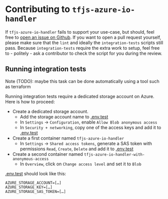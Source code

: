 # Contributing to `tfjs-azure-io-handler`

If `tfjs-azure-io-handler` fails to support your use-case, but should, feel free to [open an issue on Github](https://github.com/benoitkoenig/tfjs-azure-io-handler/issues).
If you want to open a pull request yourself, please make sure that the `lint` and ideally the `integration-tests` scripts still pass. Because `integration-tests` require the extra work to setup, feel free to - politely - ask a contributor to check the script for you during the review.

## Running integration tests

Note (TODO): maybe this task can be done automatically using a tool such as terraform

Running integration tests require a dedicated storage account on Azure. Here is how to proceed:

- Create a dedicated storage account.
  - Add the storage account name to [.env.test](./.env.test)
  - In `Settings` -> `Configuration`, enable `Allow Blob anonymous access`
  - In `Security + networking`, copy one of the access keys and add it to [.env.test](./.env.test)
- Create a first container named `tfjs-azure-io-handler`
  - In `Settings` -> `Shared access tokens`, generate a SAS token with permissions `Read`, `Create`, `Delete` and add it to [.env.test](./.env.test)
- Create a second container named `tfjs-azure-io-handler-with-anonymous-access`
  - In `Overview`, click on `Change access level` and set it to `Blob`

[.env.test](./.env.test) should look like this:

```
AZURE_STORAGE_ACCOUNT=[…]
AZURE_STORAGE_KEY=[…]
AZURE_STORAGE_SAS_TOKEN=[…]
```
